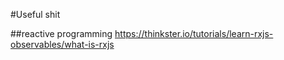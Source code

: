 #Useful shit

##reactive programming
https://thinkster.io/tutorials/learn-rxjs-observables/what-is-rxjs
